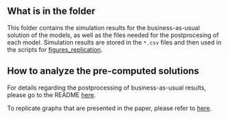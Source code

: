 ## What is in the folder

This folder contains the simulation results for the business-as-usual solution of the models, as well as the files needed for the postprocesing of each model. Simulation results are stored in the ```*.csv``` files and then used in the scripts for [figures_replication](../../../figures_replication).

## How to analyze the pre-computed solutions

For details regarding the postprocessing of business-as-usual results, please go to the README [here](../README.md).

To replicate graphs that are presented in the paper, please refer to [here](../../../figures_replication).
